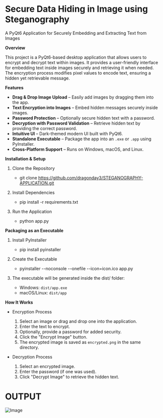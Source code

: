 # Secure Data Hiding in Image using Steganography
A PyQt6 Application for Securely Embedding and Extracting Text from Images

**Overview**

This project is a PyQt6-based desktop application that allows users to encrypt and decrypt text within images. It provides a user-friendly interface for embedding text inside images securely and retrieving it when needed. The encryption process modifies pixel values to encode text, ensuring a hidden yet retrievable message.

**Features**
- **Drag & Drop Image Upload** – Easily add images by dragging them into the app.
- **Text Encryption into Images** – Embed hidden messages securely inside images.
- **Password Protection** – Optionally secure hidden text with a password.
- **Decryption with Password Validation** – Retrieve hidden text by providing the correct password.
- **Intuitive UI** – Dark-themed modern UI built with PyQt6.
- **Standalone Executable** – Package the app into an `.exe` or `.app` using PyInstaller.
- **Cross-Platform Support** – Runs on Windows, macOS, and Linux.

**Installation & Setup**
1. Clone the Repository
   - git clone https://github.com/dragonday3/STEGANOGRAPHY-APPLICATION.git

2. Install Dependencies
   - pip install -r requirements.txt

3. Run the Application
   - python app.py

**Packaging as an Executable**
1. Install PyInstaller
   - pip install pyinstaller

2. Create the Executable
   - pyinstaller --noconsole --onefile --icon=icon.ico app.py

3. The executable will be generated inside the dist/ folder:
   - Windows: `dist/app.exe`
   - macOS/Linux: `dist/app`

**How It Works**
- Encryption Process
  1. Select an image or drag and drop one into the application.
  2. Enter the text to encrypt.
  3. Optionally, provide a password for added security.
  4. Click the "Encrypt Image" button.
  5. The encrypted image is saved as `encrypted.png` in the same directory.

- Decryption Process
  1. Select an encrypted image.
  2. Enter the password (if one was used).
  3. Click "Decrypt Image" to retrieve the hidden text.

# **OUTPUT**
![Image](https://github.com/user-attachments/assets/a3b6d46d-7ab3-4e52-94e4-7b63f5aa1d6f)
